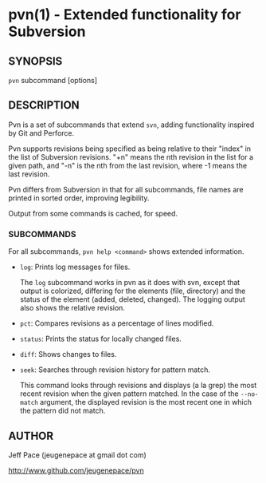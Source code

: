 pvn(1) - Extended functionality for Subversion
==============================================

## SYNOPSIS

`pvn` subcommand [options] <files>

## DESCRIPTION

Pvn is a set of subcommands that extend `svn`, adding functionality inspired by
Git and Perforce.

Pvn supports revisions being specified as being relative to their "index" in the
list of Subversion revisions. "+n" means the nth revision in the list for a
given path, and "-n" is the nth from the last revision, where -1 means the last
revision.

Pvn differs from Subversion in that for all subcommands, file names are printed
in sorted order, improving legibility.

Output from some commands is cached, for speed.

### SUBCOMMANDS

For all subcommands, `pvn help <command>` shows extended information.

  * `log`:
    Prints log messages for files.

    The `log` subcommand works in pvn as it does with svn, except that output is
    colorized, differing for the elements (file, directory) and the status of
    the element (added, deleted, changed). The logging output also shows the
    relative revision.

  * `pct`:
    Compares revisions as a percentage of lines modified.

  * `status`:
    Prints the status for locally changed files.

  * `diff`:
    Shows changes to files.

  * `seek`:
    Searches through revision history for pattern match.

    This command looks through revisions and displays (a la grep) the most
    recent revision when the given pattern matched. In the case of the
    `--no-match` argument, the displayed revision is the most recent one in
    which the pattern did not match.

## AUTHOR

Jeff Pace (jeugenepace at gmail dot com)

http://www.github.com/jeugenepace/pvn

